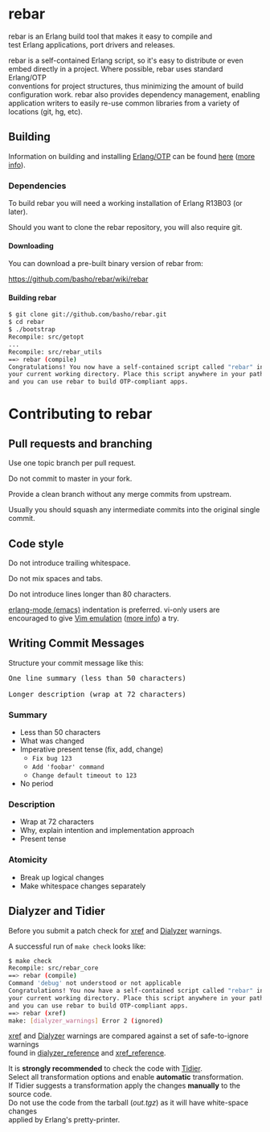 rebar
=====

rebar is an Erlang build tool that makes it easy to compile and  
test Erlang applications, port drivers and releases.

rebar is a self-contained Erlang script, so it's easy to distribute or even  
embed directly in a project. Where possible, rebar uses standard Erlang/OTP  
conventions for project structures, thus minimizing the amount of build  
configuration work. rebar also provides dependency management, enabling  
application writers to easily re-use common libraries from a variety of  
locations (git, hg, etc).

Building
--------

Information on building and installing [Erlang/OTP](http://www.erlang.org)
can be found [here](https://github.com/erlang/otp/wiki/Installation)
([more info](https://github.com/erlang/otp/blob/master/INSTALL.md)).

### Dependencies

To build rebar you will need a working installation of Erlang R13B03 (or
later).

Should you want to clone the rebar repository, you will also require git.

#### Downloading

You can download a pre-built binary version of rebar from:

https://github.com/basho/rebar/wiki/rebar

#### Building rebar

```sh
$ git clone git://github.com/basho/rebar.git
$ cd rebar
$ ./bootstrap
Recompile: src/getopt
...
Recompile: src/rebar_utils
==> rebar (compile)
Congratulations! You now have a self-contained script called "rebar" in
your current working directory. Place this script anywhere in your path
and you can use rebar to build OTP-compliant apps.
```


Contributing to rebar
=====================

Pull requests and branching
---------------------------

Use one topic branch per pull request.

Do not commit to master in your fork.

Provide a clean branch without any merge commits from upstream.

Usually you should squash any intermediate commits into the original single commit.

Code style
----------

Do not introduce trailing whitespace.

Do not mix spaces and tabs.

Do not introduce lines longer than 80 characters.

[erlang-mode (emacs)](http://www.erlang.org/doc/man/erlang.el.html) indentation is preferred.
vi-only users are encouraged to give [Vim emulation](http://emacswiki.org/emacs/Evil)
([more info](https://gitorious.org/evil/pages/Home)) a try.

Writing Commit Messages
-----------------------

Structure your commit message like this:

<pre>
One line summary (less than 50 characters)

Longer description (wrap at 72 characters)
</pre>

### Summary

* Less than 50 characters
* What was changed
* Imperative present tense (fix, add, change)
  * `Fix bug 123`
  * `Add 'foobar' command`
  * `Change default timeout to 123`
* No period

### Description

* Wrap at 72 characters
* Why, explain intention and implementation approach
* Present tense

### Atomicity

* Break up logical changes
* Make whitespace changes separately

Dialyzer and Tidier
-------------------

Before you submit a patch check for
[xref](http://www.erlang.org/doc/man/xref.html) and
[Dialyzer](http://www.erlang.org/doc/man/dialyzer.html)
warnings.

A successful run of ``make check`` looks like:

```sh
$ make check
Recompile: src/rebar_core
==> rebar (compile)
Command 'debug' not understood or not applicable
Congratulations! You now have a self-contained script called "rebar" in
your current working directory. Place this script anywhere in your path
and you can use rebar to build OTP-compliant apps.
==> rebar (xref)
make: [dialyzer_warnings] Error 2 (ignored)
```

[xref](http://www.erlang.org/doc/man/xref.html) and
[Dialyzer](http://www.erlang.org/doc/man/dialyzer.html) warnings are compared
against a set of safe-to-ignore warnings  
found in
[dialyzer_reference](https://raw.github.com/tuncer/rebar/maint/dialyzer_reference)
and
[xref_reference](https://raw.github.com/tuncer/rebar/maint/xref_reference).

It is **strongly recommended** to check the code with
[Tidier](http://tidier.softlab.ntua.gr:20000/tidier/getstarted).  
Select all transformation options and enable **automatic**
transformation.  
If Tidier suggests a transformation apply the changes **manually**
to the source code.  
Do not use the code from the tarball (*out.tgz*) as it will have
white-space changes  
applied by Erlang's pretty-printer.
